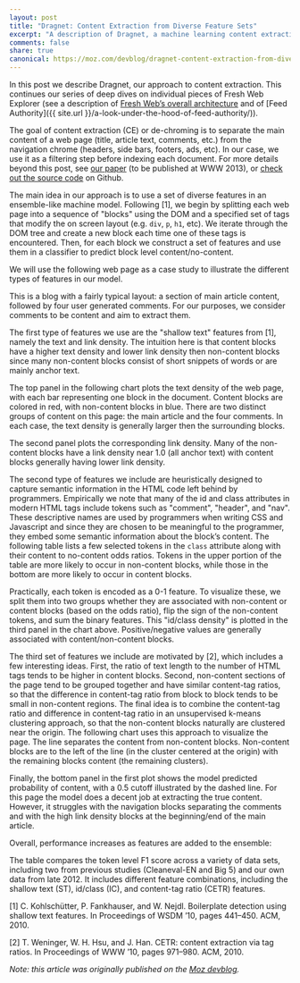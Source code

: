 ```yaml
---
layout: post
title: "Dragnet: Content Extraction from Diverse Feature Sets"
excerpt: "A description of Dragnet, a machine learning content extraction model using diverse feature sets."
comments: false
share: true
canonical: https://moz.com/devblog/dragnet-content-extraction-from-diverse-feature-sets/
---
```


In this post we describe Dragnet, our approach to content extraction. This continues our series of deep dives on individual pieces of
Fresh Web Explorer (see a description of
[Fresh Web’s overall architecture](https://moz.com/blog/behind-the-scenes-of-fresh-web-explorer) and of [Feed Authority]({{ site.url }}/a-look-under-the-hood-of-feed-authority/)).

The goal of content extraction (CE) or de-chroming is to separate the main content of a web page (title, article text, comments, etc.) from the navigation chrome (headers, side bars, footers, ads, etc). In our case, we use it as a filtering step before indexing each document. For more details beyond this post, see
[our paper](https://github.com/seomoz/dragnet/blob/master/dragnet_www2013.pdf?raw=true) (to be published at WWW 2013),
or [check out the source code](https://github.com/seomoz/dragnet/) on Github.

The main idea in our approach is to use a set of diverse features in an ensemble-like machine model.
Following [1], we begin by splitting each web page into a sequence of "blocks"
using the DOM and a specified set of tags that modify the on screen layout (e.g.
`div`, `p`, `h1`, etc). We iterate through the DOM tree and create a new block each time one of these tags is encountered. Then, for each block we construct a set of features and use them in a classifier to predict block level content/no-content.

We will use the following web page as a case study to illustrate the different types of features in our model.

This is a blog with a fairly typical layout: a section of main article content, followed by four user generated comments. For our purposes, we consider comments to be content and aim to extract them.

The first type of features we use are the "shallow text" features from [1], namely the text and link density. The intuition here is that content blocks have a higher text density and lower link density then non-content blocks since many non-content blocks consist of short snippets of words or are mainly anchor text.

The top panel in the following chart plots the text density of the web page, with each bar representing one block in the document. Content blocks are colored in red, with non-content blocks in blue. There are two distinct groups of content on this page: the main article and the four comments. In each case, the text density is generally larger then the surrounding blocks.

The second panel plots the corresponding link density. Many of the non-content blocks have a link density near 1.0 (all anchor text) with content blocks generally having lower link density.

The second type of features we include are heuristically designed to capture semantic information in the HTML code left behind by programmers. Empirically we note that many of the id and class attributes in modern HTML tags include tokens
such as "comment", "header", and "nav". These descriptive names are used by
programmers when writing CSS and Javascript and since they are chosen to be meaningful to the programmer, they embed some semantic information about the block’s content. The following table lists a few selected tokens in the `class` attribute along with their content to no-content odds ratios.
Tokens in the upper portion of the table are more likely to occur in non-content blocks, while those in the bottom are more likely to occur in content blocks.

Practically, each token is encoded as a 0-1 feature. To visualize these, we split them into two groups whether they are associated with non-content or content blocks (based on the odds ratio), flip the sign of the non-content tokens, and sum the binary features. This "id/class density" is plotted in the third panel in the chart above. Positive/negative values are generally associated with content/non-content blocks.

The third set of features we include are motivated by [2], which includes a few interesting ideas. First, the ratio of text length to the number of HTML tags tends to be higher in content blocks. Second, non-content sections of the page tend to be grouped together and have similar content-tag ratios, so that the difference in content-tag ratio from block to block tends to be small in non-content regions. The final idea is to combine the content-tag ratio and difference in content-tag ratio in an unsupervised k-means clustering approach, so that the non-content blocks naturally are clustered near the origin.  The following chart uses this approach to visualize the page. The line separates the content from non-content blocks. Non-content blocks are to the left of the line (in the cluster centered at the origin) with the remaining blocks content (the remaining clusters).

Finally, the bottom panel in the first plot shows the model predicted probability of content, with a 0.5 cutoff illustrated by the dashed line. For this page the model does a decent job at extracting the true content. However, it struggles with the navigation blocks separating the comments and with the high link density blocks at the beginning/end of the main article.

Overall, performance increases as features are added to the ensemble:

The table compares the token level F1 score across a variety of data sets, including two from previous studies (Cleaneval-EN and Big 5) and our own data from late 2012. It includes different feature combinations, including the shallow text (ST), id/class (IC), and content-tag ratio (CETR) features.

[1] C. Kohlschütter, P. Fankhauser, and W. Nejdl. Boilerplate detection using shallow text features. In Proceedings of WSDM ’10, pages 441–450. ACM, 2010.

[2] T. Weninger, W. H. Hsu, and J. Han. CETR: content extraction via tag ratios. In Proceedings of WWW ’10, pages 971–980. ACM, 2010.

*Note: this article was originally published on the [Moz devblog](https://moz.com/devblog/dragnet-content-extraction-from-diverse-feature-sets/).*

